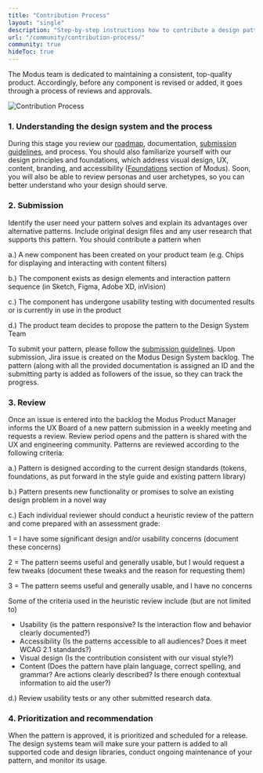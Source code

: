 ```yaml
---
title: "Contribution Process"
layout: "single"
description: "Step-by-step instructions how to contribute a design pattern to Modus."
url: "/community/contribution-process/"
community: true
hideToc: true
---
```


The Modus team is dedicated to maintaining a consistent, top-quality product. Accordingly, before any component is revised or added, it goes through a process of reviews and approvals.

![Contribution Process](/img/guide/contribution-process.png)

### 1. Understanding the design system and the process

During this stage you review our [roadmap](https://miro.com/app/board/o9J_kvewBgE=/), documentation, [submission guidelines](/community/submission-guidelines/), and process. You should also familiarize yourself with our design principles and foundations, which address visual design, UX, content, branding, and accessibility ([Foundations](/foundations/) section of Modus). Soon, you will also be able to review personas and user archetypes, so you can better understand who your design should serve.

### 2. Submission

Identify the user need your pattern solves and explain its advantages over alternative patterns. Include original design files and any user research that supports this pattern. You should contribute a pattern when

a.) A new component has been created on your product team (e.g. Chips for displaying and interacting with content filters)

b.) The component exists as design elements and interaction pattern sequence (in Sketch, Figma, Adobe XD, inVision)

c.) The component has undergone usability testing with documented results or is currently in use in the product

d.) The product team decides to propose the pattern to the Design System Team

To submit your pattern, please follow the [submission guidelines](/community/submission-guidelines/). Upon submission, Jira issue is created on the Modus Design System backlog. The pattern (along with all the provided documentation is assigned an ID and the submitting party is added as followers of the issue, so they can track the progress.

### 3. Review

Once an issue is entered into the backlog the Modus Product Manager informs the UX Board of a new pattern submission in a weekly meeting and requests a review. Review period opens and the pattern is shared with the UX and engineering community. Patterns are reviewed according to the following criteria:

a.) Pattern is designed according to the current design standards (tokens, foundations, as put forward in the style guide and existing pattern library)

b.) Pattern presents new functionality or promises to solve an existing design problem in a novel way

c.) Each individual reviewer should conduct a heuristic review of the pattern and come prepared with an assessment grade:

1 = I have some significant design and/or usability concerns (document these concerns)

2 = The pattern seems useful and generally usable, but I would request a few tweaks (document these tweaks and the reason for requesting them)

3 = The pattern seems useful and generally usable, and I have no concerns

Some of the criteria used in the heuristic review include (but are not limited to)

- Usability (is the pattern responsive? Is the interaction flow and behavior clearly documented?)
- Accessibility (Is the patterns accessible to all audiences? Does it meet WCAG 2.1 standards?)
- Visual design (Is the contribution consistent with our visual style?)
- Content (Does the pattern have plain language, correct spelling, and grammar? Are actions clearly described? Is there enough contextual information to aid the user?)

d.) Review usability tests or any other submitted research data.

### 4. Prioritization and recommendation

When the pattern is approved, it is prioritized and scheduled for a release. The design systems team will make sure your pattern is added to all supported code and design libraries, conduct ongoing maintenance of your pattern, and monitor its usage.
